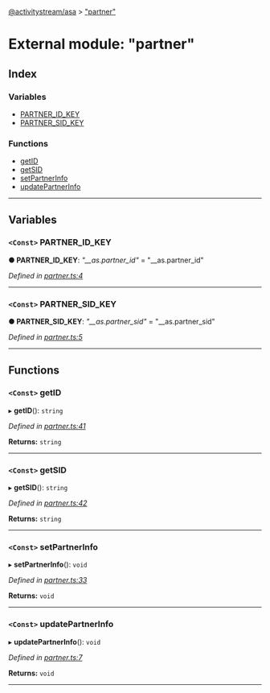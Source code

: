 [@activitystream/asa](../README.md) > ["partner"](../modules/_partner_.md)

# External module: "partner"

## Index

### Variables

* [PARTNER_ID_KEY](_partner_.md#partner_id_key)
* [PARTNER_SID_KEY](_partner_.md#partner_sid_key)

### Functions

* [getID](_partner_.md#getid)
* [getSID](_partner_.md#getsid)
* [setPartnerInfo](_partner_.md#setpartnerinfo)
* [updatePartnerInfo](_partner_.md#updatepartnerinfo)

---

## Variables

<a id="partner_id_key"></a>

### `<Const>` PARTNER_ID_KEY

**● PARTNER_ID_KEY**: *"__as.partner_id"* = "__as.partner_id"

*Defined in [partner.ts:4](https://github.com/activitystream/asa.js/blob/7fc5aa0/src/partner.ts#L4)*

___
<a id="partner_sid_key"></a>

### `<Const>` PARTNER_SID_KEY

**● PARTNER_SID_KEY**: *"__as.partner_sid"* = "__as.partner_sid"

*Defined in [partner.ts:5](https://github.com/activitystream/asa.js/blob/7fc5aa0/src/partner.ts#L5)*

___

## Functions

<a id="getid"></a>

### `<Const>` getID

▸ **getID**(): `string`

*Defined in [partner.ts:41](https://github.com/activitystream/asa.js/blob/7fc5aa0/src/partner.ts#L41)*

**Returns:** `string`

___
<a id="getsid"></a>

### `<Const>` getSID

▸ **getSID**(): `string`

*Defined in [partner.ts:42](https://github.com/activitystream/asa.js/blob/7fc5aa0/src/partner.ts#L42)*

**Returns:** `string`

___
<a id="setpartnerinfo"></a>

### `<Const>` setPartnerInfo

▸ **setPartnerInfo**(): `void`

*Defined in [partner.ts:33](https://github.com/activitystream/asa.js/blob/7fc5aa0/src/partner.ts#L33)*

**Returns:** `void`

___
<a id="updatepartnerinfo"></a>

### `<Const>` updatePartnerInfo

▸ **updatePartnerInfo**(): `void`

*Defined in [partner.ts:7](https://github.com/activitystream/asa.js/blob/7fc5aa0/src/partner.ts#L7)*

**Returns:** `void`

___

